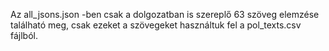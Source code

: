 Az all_jsons.json -ben csak a dolgozatban is szereplő 63 szöveg elemzése található meg,
csak ezeket a szövegeket használtuk fel a pol_texts.csv fájlból.